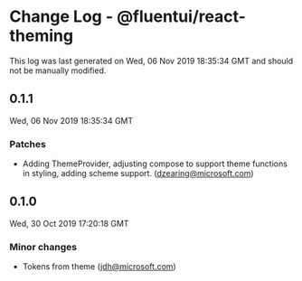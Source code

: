 # Change Log - @fluentui/react-theming

This log was last generated on Wed, 06 Nov 2019 18:35:34 GMT and should not be manually modified.

## 0.1.1
Wed, 06 Nov 2019 18:35:34 GMT

### Patches

- Adding ThemeProvider, adjusting compose to support theme functions in styling, adding scheme support. (dzearing@microsoft.com)
## 0.1.0
Wed, 30 Oct 2019 17:20:18 GMT

### Minor changes

- Tokens from theme (jdh@microsoft.com)
